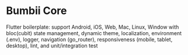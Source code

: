 # Bumbii Core
Flutter boilerplate: support Android, iOS, Web, Mac, Linux, Window with bloc(cubit) state management, dynamic theme, localization, environment (.env), logger, navigation (go_router), responsiveness (mobile, tablet, desktop), lint, and unit/integration test
